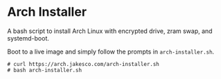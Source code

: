 # Arch Installer

A bash script to install Arch Linux with encrypted drive, zram swap, and systemd-boot.

Boot to a live image and simply follow the prompts in `arch-installer.sh`.

```
# curl https://arch.jakesco.com/arch-installer.sh
# bash arch-installer.sh
```
